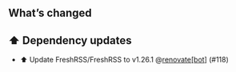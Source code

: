 ## What’s changed

## ⬆️ Dependency updates

- ⬆️ Update FreshRSS/FreshRSS to v1.26.1 @[renovate[bot]](https://github.com/apps/renovate) (#118)
